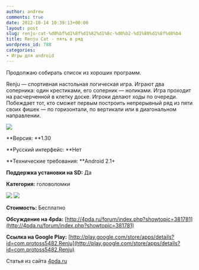 ```yaml
---
author: andrew
comments: true
date: 2012-10-14 10:39:13+00:00
layout: post
slug: renju-cat-%d0%bf%d1%8f%d1%82%d1%8c-%d0%b2-%d1%80%d1%8f%d0%b4
title: Renju Cat - пять в ряд
wordpress_id: 788
categories:
- Игры для android
---
```


Продолжаю собирать список из хороших программ.





Renju — спортивная настольная логическая игра. Играют два соперника: один крестиками, его соперник — ноликами. Игра проходит на расчерченной в клетку доске. Игроки делают ходы по очереди. Побеждает тот, кто сможет первым построить непрерывный ряд из пяти своих фишек — по горизонтали, по вертикали или в диагональном направлении.





![](http://s.4pda.ru/wp-content/uploads/2012/10/title2-480x234.png)



 <!-- more -->


**Версия: **1.30





**Русский интерфейс: **Нет





**Технические требования: **Android 2.1+





**Поддержка установки на SD:** Да





**Категория:** головоломки









![](http://s.4pda.ru/wp-content/uploads/2012/10/device-2012-09-25-2148121-288x480.png)
![](http://s.4pda.ru/wp-content/uploads/2012/10/device-2012-10-12-2044241-288x480.png)





**Стоимость:** Бесплатно





**Обсуждение на 4pda:** [http://4pda.ru/forum/index.php?showtopic=381781](http://4pda.ru/forum/index.php?showtopic=381781)





**Ссылка на Google Play:** [http://play.google.com/store/apps/details?id=com.protoss5482.Renju](http://play.google.com/store/apps/details?id=com.protoss5482.Renju)





Статья из сайта [4pda.ru](http://4pda.ru/2012/10/13/74541/)
